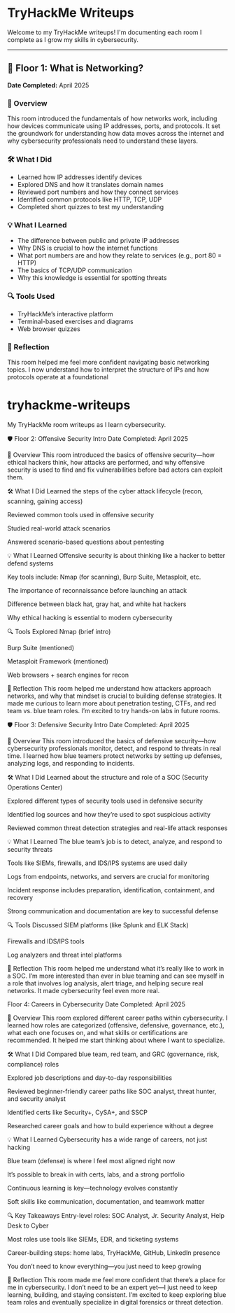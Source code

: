 # TryHackMe Writeups

Welcome to my TryHackMe writeups! I'm documenting each room I complete as I grow my skills in cybersecurity.  

---

## 🧠 Floor 1: What is Networking?

**Date Completed:** April 2025

### 📌 Overview
This room introduced the fundamentals of how networks work, including how devices communicate using IP addresses, ports, and protocols. It set the groundwork for understanding how data moves across the internet and why cybersecurity professionals need to understand these layers.

### 🛠️ What I Did
- Learned how IP addresses identify devices  
- Explored DNS and how it translates domain names  
- Reviewed port numbers and how they connect services  
- Identified common protocols like HTTP, TCP, UDP  
- Completed short quizzes to test my understanding

### 💡 What I Learned
- The difference between public and private IP addresses  
- Why DNS is crucial to how the internet functions  
- What port numbers are and how they relate to services (e.g., port 80 = HTTP)  
- The basics of TCP/UDP communication  
- Why this knowledge is essential for spotting threats

### 🔍 Tools Used
- TryHackMe’s interactive platform  
- Terminal-based exercises and diagrams  
- Web browser quizzes

### 💬 Reflection
This room helped me feel more confident navigating basic networking topics. I now understand how to interpret the structure of IPs and how protocols operate at a foundational
# tryhackme-writeups
My TryHackMe room writeups as I learn cybersecurity.

🛡️ Floor 2: Offensive Security Intro
Date Completed: April 2025

📌 Overview
This room introduced the basics of offensive security—how ethical hackers think, how attacks are performed, and why offensive security is used to find and fix vulnerabilities before bad actors can exploit them.

🛠️ What I Did
Learned the steps of the cyber attack lifecycle (recon, scanning, gaining access)

Reviewed common tools used in offensive security

Studied real-world attack scenarios

Answered scenario-based questions about pentesting

💡 What I Learned
Offensive security is about thinking like a hacker to better defend systems

Key tools include: Nmap (for scanning), Burp Suite, Metasploit, etc.

The importance of reconnaissance before launching an attack

Difference between black hat, gray hat, and white hat hackers

Why ethical hacking is essential to modern cybersecurity

🔍 Tools Explored
Nmap (brief intro)

Burp Suite (mentioned)

Metasploit Framework (mentioned)

Web browsers + search engines for recon

💬 Reflection
This room helped me understand how attackers approach networks, and why that mindset is crucial to building defense strategies. It made me curious to learn more about penetration testing, CTFs, and red team vs. blue team roles. I’m excited to try hands-on labs in future rooms.

🛡️ Floor 3: Defensive Security Intro
Date Completed: April 2025

📌 Overview
This room introduced the basics of defensive security—how cybersecurity professionals monitor, detect, and respond to threats in real time. I learned how blue teamers protect networks by setting up defenses, analyzing logs, and responding to incidents.

🛠️ What I Did
Learned about the structure and role of a SOC (Security Operations Center)

Explored different types of security tools used in defensive security

Identified log sources and how they’re used to spot suspicious activity

Reviewed common threat detection strategies and real-life attack responses

💡 What I Learned
The blue team’s job is to detect, analyze, and respond to security threats

Tools like SIEMs, firewalls, and IDS/IPS systems are used daily

Logs from endpoints, networks, and servers are crucial for monitoring

Incident response includes preparation, identification, containment, and recovery

Strong communication and documentation are key to successful defense

🔍 Tools Discussed
SIEM platforms (like Splunk and ELK Stack)

Firewalls and IDS/IPS tools

Log analyzers and threat intel platforms

💬 Reflection
This room helped me understand what it’s really like to work in a SOC. I’m more interested than ever in blue teaming and can see myself in a role that involves log analysis, alert triage, and helping secure real networks. It made cybersecurity feel even more real.

 Floor 4: Careers in Cybersecurity
Date Completed: April 2025

📌 Overview
This room explored different career paths within cybersecurity. I learned how roles are categorized (offensive, defensive, governance, etc.), what each one focuses on, and what skills or certifications are recommended. It helped me start thinking about where I want to specialize.

🛠️ What I Did
Compared blue team, red team, and GRC (governance, risk, compliance) roles

Explored job descriptions and day-to-day responsibilities

Reviewed beginner-friendly career paths like SOC analyst, threat hunter, and security analyst

Identified certs like Security+, CySA+, and SSCP

Researched career goals and how to build experience without a degree

💡 What I Learned
Cybersecurity has a wide range of careers, not just hacking

Blue team (defense) is where I feel most aligned right now

It’s possible to break in with certs, labs, and a strong portfolio

Continuous learning is key—technology evolves constantly

Soft skills like communication, documentation, and teamwork matter

🔍 Key Takeaways
Entry-level roles: SOC Analyst, Jr. Security Analyst, Help Desk to Cyber

Most roles use tools like SIEMs, EDR, and ticketing systems

Career-building steps: home labs, TryHackMe, GitHub, LinkedIn presence

You don’t need to know everything—you just need to keep growing

💬 Reflection
This room made me feel more confident that there’s a place for me in cybersecurity. I don’t need to be an expert yet—I just need to keep learning, building, and staying consistent. I’m excited to keep exploring blue team roles and eventually specialize in digital forensics or threat detection.

